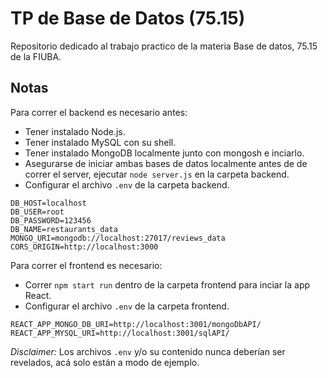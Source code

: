 # TP de Base de Datos (75.15)
Repositorio dedicado al trabajo practico de la materia Base de datos, 75.15 de la FIUBA.

## Notas
Para correr el backend es necesario antes:
* Tener instalado Node.js.
* Tener instalado MySQL con su shell.
* Tener instalado MongoDB localmente junto con mongosh e inciarlo.
* Asegurarse de iniciar ambas bases de datos localmente antes de de correr el server, ejecutar `node server.js` en la carpeta backend.
* Configurar el archivo `.env` de la carpeta backend.
```
DB_HOST=localhost
DB_USER=root
DB_PASSWORD=123456
DB_NAME=restaurants_data
MONGO_URI=mongodb://localhost:27017/reviews_data
CORS_ORIGIN=http://localhost:3000
```

Para correr el frontend es necesario:
* Correr `npm start run` dentro de la carpeta frontend para inciar la app React.
* Configurar el archivo `.env` de la carpeta frontend.
```
REACT_APP_MONGO_DB_URI=http://localhost:3001/mongoDbAPI/
REACT_APP_MYSQL_URI=http://localhost:3001/sqlAPI/
```

*Disclaimer:* Los archivos `.env` y/o su contenido nunca deberían ser revelados, acá solo están a modo de ejemplo.
